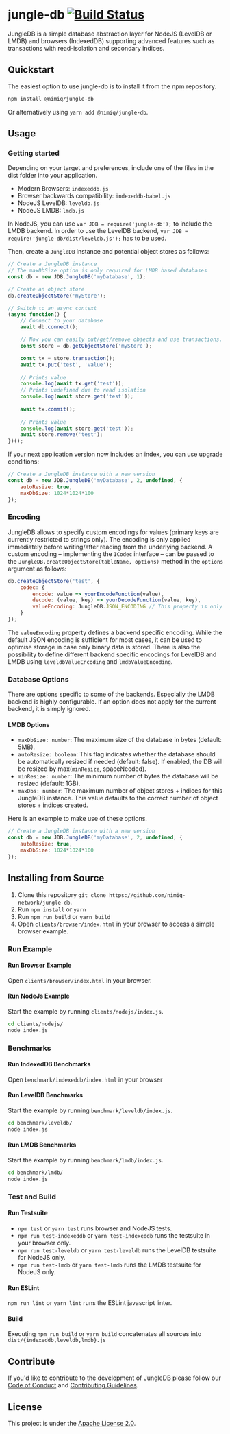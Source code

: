 # jungle-db [![Build Status](https://travis-ci.org/nimiq-network/jungle-db.svg?branch=master)](https://travis-ci.org/nimiq-network/jungle-db)

JungleDB is a simple database abstraction layer for NodeJS (LevelDB or LMDB) and browsers (IndexedDB) supporting advanced features such as transactions with read-isolation and secondary indices.

## Quickstart

The easiest option to use jungle-db is to install it from the npm repository.
```bash
npm install @nimiq/jungle-db
```

Or alternatively using `yarn add @nimiq/jungle-db`.

## Usage

### Getting started
Depending on your target and preferences, include one of the files in the dist folder into your application.

* Modern Browsers: `indexeddb.js`
* Browser backwards compatibility: `indexeddb-babel.js`
* NodeJS LevelDB: `leveldb.js`
* NodeJS LMDB: `lmdb.js`

In NodeJS, you can use `var JDB = require('jungle-db');` to include the LMDB backend.
In order to use the LevelDB backend, `var JDB = require('jungle-db/dist/leveldb.js');` has to be used.

Then, create a `JungleDB` instance and potential object stores as follows:
```javascript
// Create a JungleDB instance
// The maxDbSize option is only required for LMDB based databases
const db = new JDB.JungleDB('myDatabase', 1);

// Create an object store
db.createObjectStore('myStore');

// Switch to an async context
(async function() {
    // Connect to your database
    await db.connect();

    // Now you can easily put/get/remove objects and use transactions.
    const store = db.getObjectStore('myStore');

    const tx = store.transaction();
    await tx.put('test', 'value');
    
    // Prints value
    console.log(await tx.get('test'));
    // Prints undefined due to read isolation
    console.log(await store.get('test'));
    
    await tx.commit();
    
    // Prints value
    console.log(await store.get('test'));
    await store.remove('test');
})();
```

If your next application version now includes an index, you can use upgrade conditions:
```javascript
// Create a JungleDB instance with a new version
const db = new JDB.JungleDB('myDatabase', 2, undefined, {
    autoResize: true,
    maxDbSize: 1024*1024*100
});
```

### Encoding
JungleDB allows to specify custom encodings for values (primary keys are currently restricted to strings only).
The encoding is only applied immediately before writing/after reading from the underlying backend.
A custom encoding – implementing the `ICodec` interface – can be passed to the `JungleDB.createObjectStore(tableName, options)` method in the `options` argument as follows:

```javascript
db.createObjectStore('test', {
    codec: {
        encode: value => yourEncodeFunction(value),
        decode: (value, key) => yourDecodeFunction(value, key),
        valueEncoding: JungleDB.JSON_ENCODING // This property is only used for levelDB and LMDB.
    }    
});
``` 

The `valueEncoding` property defines a backend specific encoding.
While the default JSON encoding is sufficient for most cases, it can be used to optimise storage in case only binary data is stored.
There is also the possibility to define different backend specific encodings for LevelDB and LMDB using `leveldbValueEncoding` and `lmdbValueEncoding`.

### Database Options
There are options specific to some of the backends. Especially the LMDB backend is highly configurable.
If an option does not apply for the current backend, it is simply ignored.

#### LMDB Options

* `maxDbSize: number`: The maximum size of the database in bytes (default: 5MB).
* `autoResize: boolean`: This flag indicates whether the database should be automatically resized if needed (default: false).
     If enabled, the DB will be resized by max(`minResize`, spaceNeeded).
* `minResize: number`: The minimum number of bytes the database will be resized (default: 1GB).
* `maxDbs: number`: The maximum number of object stores + indices for this JungleDB instance.
    This value defaults to the correct number of object stores + indices created.

Here is an example to make use of these options.
```javascript
// Create a JungleDB instance with a new version
const db = new JDB.JungleDB('myDatabase', 2, undefined, {
    autoResize: true,
    maxDbSize: 1024*1024*100
});
```

## Installing from Source

1. Clone this repository `git clone https://github.com/nimiq-network/jungle-db`.
2. Run `npm install` or `yarn`
3. Run `npm run build` or `yarn build`
4. Open `clients/browser/index.html` in your browser to access a simple browser example.


### Run Example

#### Run Browser Example
Open `clients/browser/index.html` in your browser.

#### Run NodeJs Example

Start the example by running `clients/nodejs/index.js`.

```bash
cd clients/nodejs/
node index.js
```

### Benchmarks

#### Run IndexedDB Benchmarks
Open `benchmark/indexeddb/index.html` in your browser

#### Run LevelDB Benchmarks

Start the example by running `benchmark/leveldb/index.js`.

```bash
cd benchmark/leveldb/
node index.js
```

#### Run LMDB Benchmarks

Start the example by running `benchmark/lmdb/index.js`.

```bash
cd benchmark/lmdb/
node index.js
```

### Test and Build

#### Run Testsuite
- `npm test` or `yarn test` runs browser and NodeJS tests.
- `npm run test-indexeddb` or `yarn test-indexeddb` runs the testsuite in your browser only.
- `npm run test-leveldb` or `yarn test-leveldb` runs the LevelDB testsuite for NodeJS only.
- `npm run test-lmdb` or `yarn test-lmdb` runs the LMDB testsuite for NodeJS only.

#### Run ESLint
`npm run lint` or `yarn lint` runs the ESLint javascript linter.

#### Build
Executing `npm run build` or `yarn build` concatenates all sources into `dist/{indexeddb,leveldb,lmdb}.js`

## Contribute

If you'd like to contribute to the development of JungleDB please follow our [Code of Conduct](https://github.com/nimiq-network/core/blob/master/.github/CODE_OF_CONDUCT.md) and [Contributing Guidelines](https://github.com/nimiq-network/core/blob/master/.github/CONTRIBUTING.md).

## License

This project is under the [Apache License 2.0](./LICENSE.md).
